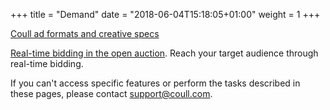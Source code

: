 +++
title = "Demand"
date = "2018-06-04T15:18:05+01:00"
weight = 1
+++

[Coull ad formats and creative specs](addlinkere.com)

[Real-time bidding in the open auction](addlinkere.com). Reach your target audience through real-time bidding.

If you can't access specific features or perform the tasks described in these pages, please contact [support@coull.com](mailto:support@coull.com).
